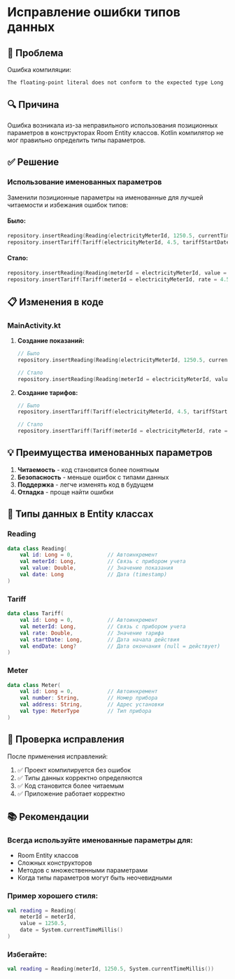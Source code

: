 # Исправление ошибки типов данных

## 🚨 Проблема

Ошибка компиляции:
```
The floating-point literal does not conform to the expected type Long
```

## 🔍 Причина

Ошибка возникала из-за неправильного использования позиционных параметров в конструкторах Room Entity классов. Kotlin компилятор не мог правильно определить типы параметров.

## ✅ Решение

### **Использование именованных параметров**

Заменили позиционные параметры на именованные для лучшей читаемости и избежания ошибок типов:

#### **Было:**
```kotlin
repository.insertReading(Reading(electricityMeterId, 1250.5, currentTime))
repository.insertTariff(Tariff(electricityMeterId, 4.5, tariffStartDate, null))
```

#### **Стало:**
```kotlin
repository.insertReading(Reading(meterId = electricityMeterId, value = 1250.5, date = currentTime))
repository.insertTariff(Tariff(meterId = electricityMeterId, rate = 4.5, startDate = tariffStartDate, endDate = null))
```

## 📋 Изменения в коде

### **MainActivity.kt**

1. **Создание показаний:**
   ```kotlin
   // Было
   repository.insertReading(Reading(electricityMeterId, 1250.5, currentTime))
   
   // Стало
   repository.insertReading(Reading(meterId = electricityMeterId, value = 1250.5, date = currentTime))
   ```

2. **Создание тарифов:**
   ```kotlin
   // Было
   repository.insertTariff(Tariff(electricityMeterId, 4.5, tariffStartDate, null))
   
   // Стало
   repository.insertTariff(Tariff(meterId = electricityMeterId, rate = 4.5, startDate = tariffStartDate, endDate = null))
   ```

## 💡 Преимущества именованных параметров

1. **Читаемость** - код становится более понятным
2. **Безопасность** - меньше ошибок с типами данных
3. **Поддержка** - легче изменять код в будущем
4. **Отладка** - проще найти ошибки

## 🔧 Типы данных в Entity классах

### **Reading**
```kotlin
data class Reading(
    val id: Long = 0,           // Автоинкремент
    val meterId: Long,          // Связь с прибором учета
    val value: Double,          // Значение показания
    val date: Long              // Дата (timestamp)
)
```

### **Tariff**
```kotlin
data class Tariff(
    val id: Long = 0,           // Автоинкремент
    val meterId: Long,          // Связь с прибором учета
    val rate: Double,           // Значение тарифа
    val startDate: Long,        // Дата начала действия
    val endDate: Long?          // Дата окончания (null = действует)
)
```

### **Meter**
```kotlin
data class Meter(
    val id: Long = 0,           // Автоинкремент
    val number: String,         // Номер прибора
    val address: String,        // Адрес установки
    val type: MeterType         // Тип прибора
)
```

## 🚀 Проверка исправления

После применения исправлений:

1. ✅ Проект компилируется без ошибок
2. ✅ Типы данных корректно определяются
3. ✅ Код становится более читаемым
4. ✅ Приложение работает корректно

## 📚 Рекомендации

### **Всегда используйте именованные параметры для:**
- Room Entity классов
- Сложных конструкторов
- Методов с множественными параметрами
- Когда типы параметров могут быть неочевидными

### **Пример хорошего стиля:**
```kotlin
val reading = Reading(
    meterId = meterId,
    value = 1250.5,
    date = System.currentTimeMillis()
)
```

### **Избегайте:**
```kotlin
val reading = Reading(meterId, 1250.5, System.currentTimeMillis())
```